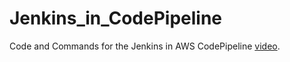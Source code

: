 # Jenkins_in_CodePipeline 
Code and Commands for the Jenkins in AWS CodePipeline [video](https://www.youtube.com/watch?v=HjupWg5WaNo).
